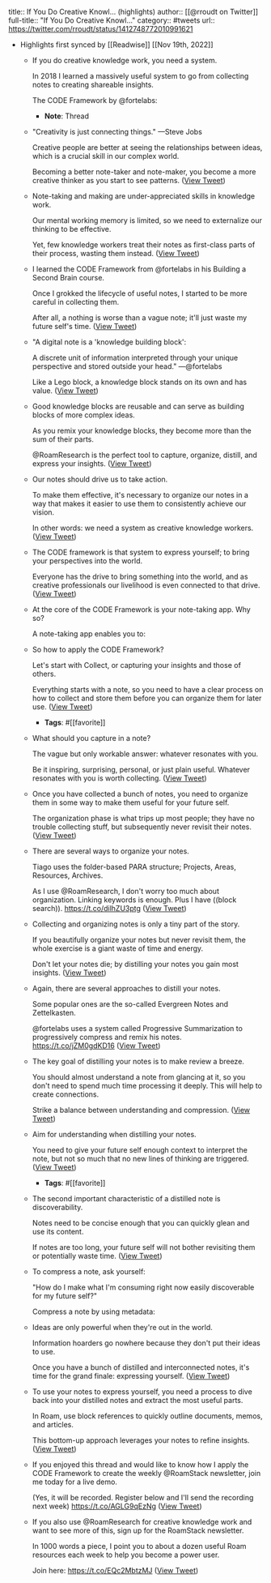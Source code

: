 title:: If You Do Creative Knowl... (highlights)
author:: [[@rroudt on Twitter]]
full-title:: "If You Do Creative Knowl..."
category:: #tweets
url:: https://twitter.com/rroudt/status/1412748772010991621

- Highlights first synced by [[Readwise]] [[Nov 19th, 2022]]
	- If you do creative knowledge work, you need a system.
	  
	  In 2018 I learned a massively useful system to go from collecting notes to creating shareable insights.
	  
	  The CODE Framework by @fortelabs:
		- **Note**: Thread
	- "Creativity is just connecting things." —Steve Jobs
	  
	  Creative people are better at seeing the relationships between ideas, which is a crucial skill in our complex world.
	  
	  Becoming a better note-taker and note-maker, you become a more creative thinker as you start to see patterns. ([View Tweet](https://twitter.com/rroudt/status/1412748743959453701))
	- Note-taking and making are under-appreciated skills in knowledge work.
	  
	  Our mental working memory is limited, so we need to externalize our thinking to be effective.
	  
	  Yet, few knowledge workers treat their notes as first-class parts of their process, wasting them instead. ([View Tweet](https://twitter.com/rroudt/status/1412748745205157893))
	- I learned the CODE Framework from @fortelabs in his Building a Second Brain course.
	  
	  Once I grokked the lifecycle of useful notes, I started to be more careful in collecting them.
	  
	  After all, a nothing is worse than a vague note; it'll just waste my future self's time. ([View Tweet](https://twitter.com/rroudt/status/1412748746568323080))
	- "A digital note is a 'knowledge building block':
	  
	  A discrete unit of information interpreted through your unique perspective and stored outside your head." —@fortelabs 
	  
	  Like a Lego block, a knowledge block stands on its own and has value. ([View Tweet](https://twitter.com/rroudt/status/1412748747935674371))
	- Good knowledge blocks are reusable and can serve as building blocks of more complex ideas.
	  
	  As you remix your knowledge blocks, they become more than the sum of their parts.
	  
	  @RoamResearch is the perfect tool to capture, organize, distill, and express your insights. ([View Tweet](https://twitter.com/rroudt/status/1412748749185589255))
	- Our notes should drive us to take action.
	  
	  To make them effective,  it's necessary to organize our notes in a way that makes it easier to use them to consistently achieve our vision.
	  
	  In other words: we need a system as creative knowledge workers. ([View Tweet](https://twitter.com/rroudt/status/1412748750443876355))
	- The CODE framework is that system to express yourself; to bring your perspectives into the world.
	  
	  Everyone has the drive to bring something into the world, and as creative professionals our livelihood is even connected to that drive. ([View Tweet](https://twitter.com/rroudt/status/1412748751668531204))
	- At the core of the CODE Framework is your note-taking app. Why so?
	  
	  A note-taking app enables you to:
	- So how to apply the CODE Framework?
	  
	  Let's start with Collect, or capturing your insights and those of others.
	  
	  Everything starts with a note, so you need to have a clear process on how to collect and store them before you can organize them for later use. ([View Tweet](https://twitter.com/rroudt/status/1412748754596237320))
		- **Tags**: #[[favorite]]
	- What should you capture in a note?
	  
	  The vague but only workable answer: whatever resonates with you.
	  
	  Be it inspiring, surprising, personal, or just plain useful. Whatever resonates with you is worth collecting. ([View Tweet](https://twitter.com/rroudt/status/1412748755858690049))
	- Once you have collected a bunch of notes, you need to organize them in some way to make them useful for your future self.
	  
	  The organization phase is what trips up most people; they have no trouble collecting stuff, but subsequently never revisit their notes. ([View Tweet](https://twitter.com/rroudt/status/1412748757209206789))
	- There are several ways to organize your notes.
	  
	  Tiago uses the folder-based PARA structure; Projects, Areas, Resources, Archives.
	  
	  As I use @RoamResearch, I don't worry too much about organization. Linking keywords is enough. Plus I have ((block search)).
	  https://t.co/dilhZU3ptg ([View Tweet](https://twitter.com/rroudt/status/1412748758647861248))
	- Collecting and organizing notes is only a tiny part of the story.
	  
	  If you beautifully organize your notes but never revisit them, the whole exercise is a giant waste of time and energy.
	  
	  Don't let your notes die; by distilling your notes you gain most insights. ([View Tweet](https://twitter.com/rroudt/status/1412748760170438657))
	- Again, there are several approaches to distill your notes.
	  
	  Some popular ones are the so-called Evergreen Notes and Zettelkasten.
	  
	  @fortelabs uses a system called Progressive Summarization to progressively compress and remix his notes.
	  https://t.co/jZM0gdKD16 ([View Tweet](https://twitter.com/rroudt/status/1412748761407782917))
	- The key goal of distilling your notes is to make review a breeze.
	  
	  You should almost understand a note from glancing at it, so you don't need to spend much time processing it deeply. This will help to create connections.
	  
	  Strike a balance between understanding and compression. ([View Tweet](https://twitter.com/rroudt/status/1412748762762543120))
	- Aim for understanding when distilling your notes.
	  
	  You need to give your future self enough context to interpret the note, but not so much that no new lines of thinking are triggered. ([View Tweet](https://twitter.com/rroudt/status/1412748764326948869))
		- **Tags**: #[[favorite]]
	- The second important characteristic of a distilled note is discoverability.
	  
	  Notes need to be concise enough that you can quickly glean and use its content.
	  
	  If notes are too long, your future self will not bother revisiting them or potentially waste time. ([View Tweet](https://twitter.com/rroudt/status/1412748765694337024))
	- To compress a note, ask yourself:
	  
	  "How do I make what I'm consuming right now easily discoverable for my future self?"
	  
	  Compress a note by using metadata:
	- Ideas are only powerful when they're out in the world.
	  
	  Information hoarders go nowhere because they don't put their ideas to use.
	  
	  Once you have a bunch of distilled and interconnected notes, it's time for the grand finale: expressing yourself. ([View Tweet](https://twitter.com/rroudt/status/1412748768164737027))
	- To use your notes to express yourself, you need a process to dive back into your distilled notes and extract the most useful parts.
	  
	  In Roam, use block references to quickly outline documents, memos, and articles.
	  
	  This bottom-up approach leverages your notes to refine insights. ([View Tweet](https://twitter.com/rroudt/status/1412748769364348930))
	- If you enjoyed this thread and would like to know how I apply the CODE Framework to create the weekly @RoamStack newsletter, join me today for a live demo.
	  
	  (Yes, it will be recorded. Register below and I'll send the recording next week)
	  https://t.co/AGLG9qEzNg ([View Tweet](https://twitter.com/rroudt/status/1412748770668793859))
	- If you also use @RoamResearch for creative knowledge work and want to see more of this, sign up for the RoamStack newsletter.
	  
	  In 1000 words a piece, I point you to about a dozen useful Roam resources each week to help you become a power user.
	  
	  Join here:
	  https://t.co/EQc2MbtzMJ ([View Tweet](https://twitter.com/rroudt/status/1412748772010991621))